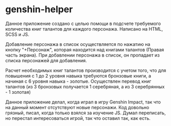 # genshin-helper

Данное приложение создано с целью помощи в подсчете требуемого количества книг талантов для каждого персонажа.
Написано на HTML, SCSS и JS.

Добавление персонажа в список осуществляется по нажатию на кнопку "+Персонаж", которая находится над книгами талантов (Правая часть экрана).
При добавлении персонажа в список, он пропадает из списка персонажей для добавления.

Расчет необходимых книг талантов производится с учетом того, что для повышения с 1 до 2 уровня навыка требуются бронзовые книги, а начиная с 6 уровня навыка - золотые.
Осуществлен перевод книг талантов (из 3 бронзовых получается 1 серебряная, а из 3 серебрянных - 1 золотая)
 
Данное приложение делал, когда играл в игру Genshin Impact, так что на данный момент отсутствуют новые персонажи. 
Код довольно грязный, писал, когда только взялся за изучение JS. Думал переписать, но перестал интересоваться игрой, так что оставил так, как есть.